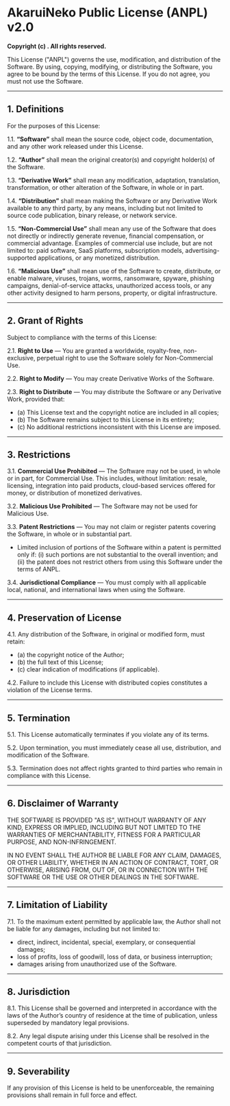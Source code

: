 # AkaruiNeko Public License (ANPL) v2.0

**Copyright (c) <year> <name>. All rights reserved.**

This License ("ANPL") governs the use, modification, and distribution of the Software.
By using, copying, modifying, or distributing the Software, you agree to be bound by the terms of this License.
If you do not agree, you must not use the Software.

---

## 1. Definitions

For the purposes of this License:

1.1. **“Software”** shall mean the source code, object code, documentation, and any other work released under this License.

1.2. **“Author”** shall mean the original creator(s) and copyright holder(s) of the Software.

1.3. **“Derivative Work”** shall mean any modification, adaptation, translation, transformation, or other alteration of the Software, in whole or in part.

1.4. **“Distribution”** shall mean making the Software or any Derivative Work available to any third party, by any means, including but not limited to source code publication, binary release, or network service.

1.5. **“Non-Commercial Use”** shall mean any use of the Software that does not directly or indirectly generate revenue, financial compensation, or commercial advantage. Examples of commercial use include, but are not limited to: paid software, SaaS platforms, subscription models, advertising-supported applications, or any monetized distribution.

1.6. **“Malicious Use”** shall mean use of the Software to create, distribute, or enable malware, viruses, trojans, worms, ransomware, spyware, phishing campaigns, denial-of-service attacks, unauthorized access tools, or any other activity designed to harm persons, property, or digital infrastructure.

---

## 2. Grant of Rights

Subject to compliance with the terms of this License:

2.1. **Right to Use** — You are granted a worldwide, royalty-free, non-exclusive, perpetual right to use the Software solely for Non-Commercial Use.

2.2. **Right to Modify** — You may create Derivative Works of the Software.

2.3. **Right to Distribute** — You may distribute the Software or any Derivative Work, provided that:

* (a) This License text and the copyright notice are included in all copies;
* (b) The Software remains subject to this License in its entirety;
* (c) No additional restrictions inconsistent with this License are imposed.

---

## 3. Restrictions

3.1. **Commercial Use Prohibited** — The Software may not be used, in whole or in part, for Commercial Use. This includes, without limitation: resale, licensing, integration into paid products, cloud-based services offered for money, or distribution of monetized derivatives.

3.2. **Malicious Use Prohibited** — The Software may not be used for Malicious Use.

3.3. **Patent Restrictions** — You may not claim or register patents covering the Software, in whole or in substantial part.

* Limited inclusion of portions of the Software within a patent is permitted only if:
  (i) such portions are not substantial to the overall invention; and
  (ii) the patent does not restrict others from using this Software under the terms of ANPL.

3.4. **Jurisdictional Compliance** — You must comply with all applicable local, national, and international laws when using the Software.

---

## 4. Preservation of License

4.1. Any distribution of the Software, in original or modified form, must retain:

* (a) the copyright notice of the Author;
* (b) the full text of this License;
* (c) clear indication of modifications (if applicable).

4.2. Failure to include this License with distributed copies constitutes a violation of the License terms.

---

## 5. Termination

5.1. This License automatically terminates if you violate any of its terms.

5.2. Upon termination, you must immediately cease all use, distribution, and modification of the Software.

5.3. Termination does not affect rights granted to third parties who remain in compliance with this License.

---

## 6. Disclaimer of Warranty

THE SOFTWARE IS PROVIDED "AS IS", WITHOUT WARRANTY OF ANY KIND, EXPRESS OR IMPLIED, INCLUDING BUT NOT LIMITED TO THE WARRANTIES OF MERCHANTABILITY, FITNESS FOR A PARTICULAR PURPOSE, AND NON-INFRINGEMENT.

IN NO EVENT SHALL THE AUTHOR BE LIABLE FOR ANY CLAIM, DAMAGES, OR OTHER LIABILITY, WHETHER IN AN ACTION OF CONTRACT, TORT, OR OTHERWISE, ARISING FROM, OUT OF, OR IN CONNECTION WITH THE SOFTWARE OR THE USE OR OTHER DEALINGS IN THE SOFTWARE.

---

## 7. Limitation of Liability

7.1. To the maximum extent permitted by applicable law, the Author shall not be liable for any damages, including but not limited to:

* direct, indirect, incidental, special, exemplary, or consequential damages;
* loss of profits, loss of goodwill, loss of data, or business interruption;
* damages arising from unauthorized use of the Software.

---

## 8. Jurisdiction

8.1. This License shall be governed and interpreted in accordance with the laws of the Author’s country of residence at the time of publication, unless superseded by mandatory legal provisions.

8.2. Any legal dispute arising under this License shall be resolved in the competent courts of that jurisdiction.

---

## 9. Severability

If any provision of this License is held to be unenforceable, the remaining provisions shall remain in full force and effect.

